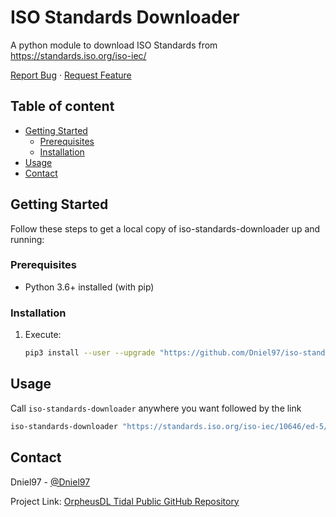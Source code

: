 <!-- PROJECT INTRO -->

ISO Standards Downloader
========================

A python module to download ISO Standards from https://standards.iso.org/iso-iec/

[Report Bug](https://github.com/Dniel97/iso-standards-downloader/issues)
·
[Request Feature](https://github.com/Dniel97/iso-standards-downloader/issues)


## Table of content

- [Getting Started](#getting-started)
    - [Prerequisites](#prerequisites)
    - [Installation](#installation)
- [Usage](#usage)
- [Contact](#contact)


<!-- GETTING STARTED -->
## Getting Started

Follow these steps to get a local copy of iso-standards-downloader up and running:

### Prerequisites

* Python 3.6+ installed (with pip)

### Installation

1. Execute:
   ```sh
   pip3 install --user --upgrade "https://github.com/Dniel97/iso-standards-downloader/archive/master.zip"
   ```
   
<!-- USAGE EXAMPLES -->
## Usage

Call `iso-standards-downloader` anywhere you want followed by the link

```sh
iso-standards-downloader "https://standards.iso.org/iso-iec/10646/ed-5/"
```

<!-- Contact -->
## Contact

Dniel97 - [@Dniel97](https://github.com/Dniel97)

Project Link: [OrpheusDL Tidal Public GitHub Repository](https://github.com/Dniel97/orpheusdl-tidal)